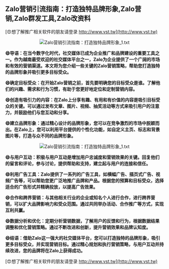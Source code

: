 ## **Zalo营销引流指南：打造独特品牌形象,Zalo营销,Zalo群发工具,Zalo改资料**

[😍想了解推广相关软件的朋友请登录 http://www.vst.tw](http://www.vst.tw)

 <center><img src="https://vst.tw/MP4/tuiguang/png/5.png" alt="Zalo营销引流指南：打造独特品牌形象_1.txt"></center>

**😄导语：在当今数字化时代，社交媒体已成为企业推广和品牌建设的重要工具之一。作为越南最受欢迎的社交媒体平台之一，Zalo为企业提供了一个广阔的市场和有效的营销渠道。本文将为您介绍一些关键的Zalo营销策略，帮助您打造独特的品牌形象并吸引更多目标受众。**

**😄确定目标受众：在开始Zalo营销之前，首先要明确您的目标受众是谁。了解他们的兴趣、需求和行为习惯，有助于您更好地定位和定制营销内容。**

**😄创造有吸引力的内容：在Zalo上分享有趣、有用和有价值的内容是吸引目标受众的关键。可以通过发布文章、图片、视频、抽奖活动等方式来吸引用户的注意力，并鼓励他们与您互动和分享。**

**😄建立品牌形象：通过精心设计的品牌形象，您可以在竞争激烈的市场中脱颖而出。在Zalo上，您可以利用平台提供的个性化功能，如自定义主页、标志和背景图片等，打造与众不同的品牌形象。**

 <center><img src="https://vst.tw/MP4/tuiguang/png/7.png" alt="Zalo营销引流指南：打造独特品牌形象_1.txt"></center>

**😄与用户互动：积极与用户互动是增加用户忠诚度和营销效果的关键。回复他们的留言和评论，参与讨论，提供帮助和支持，建立起与用户的连接和信任。**

**😄利用广告工具：Zalo提供了一系列的广告工具，如横幅广告、插页式广告、视频广告等，可以帮助您更广泛地推广品牌和产品。根据您的预算和目标受众，选择适合的广告形式并精确投放，以提高广告效果。**

**😄合作和跨界营销：与其他相关行业的企业或知名个人进行合作，进行跨界营销，可以扩大品牌影响力和受众范围。通过共同举办活动、合作推广等方式，实现互利共赢。**

**😄数据分析和优化：定期分析营销数据，了解用户的反馈和行为，根据数据结果调整和优化营销策略。通过不断改进和创新，提升营销效果和品牌认知度。**

**😄结语：借助Zalo这一强大的社交媒体平台，您可以打造独特的品牌形象，吸引更多目标受众，并实现营销目标。通过精心规划和执行营销策略，与用户互动并持续改进，您的品牌将在Zalo上获得成功。**

[😍想了解推广相关软件的朋友请登录 http://www.vst.tw](http://www.vst.tw)



